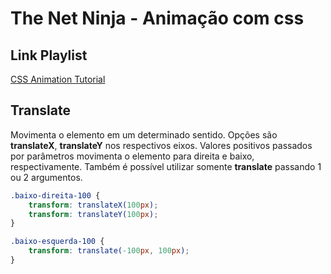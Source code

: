 # The Net Ninja - Animação com css

## Link Playlist

[CSS Animation Tutorial](https://www.youtube.com/watch?v=jgw82b5Y2MU)


## Translate

Movimenta o elemento em um determinado sentido. Opções são **translateX**, **translateY** nos respectivos eixos. Valores positivos passados por parâmetros movimenta o elemento para direita e baixo, respectivamente. Também é possível utilizar somente **translate** passando 1 ou 2 argumentos.

```css
.baixo-direita-100 {
    transform: translateX(100px);
    transform: translateY(100px);
}

.baixo-esquerda-100 {
    transform: translate(-100px, 100px);
}
```